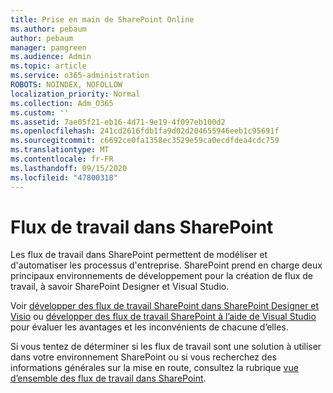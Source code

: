 ```yaml
---
title: Prise en main de SharePoint Online
ms.author: pebaum
author: pebaum
manager: pamgreen
ms.audience: Admin
ms.topic: article
ms.service: o365-administration
ROBOTS: NOINDEX, NOFOLLOW
localization_priority: Normal
ms.collection: Adm_O365
ms.custom: ''
ms.assetid: 7ae05f21-eb16-4d71-9e19-4f097eb100d2
ms.openlocfilehash: 241cd2616fdb1fa9d02d204655946eeb1c95691f
ms.sourcegitcommit: c6692ce0fa1358ec3529e59ca0ecdfdea4cdc759
ms.translationtype: MT
ms.contentlocale: fr-FR
ms.lasthandoff: 09/15/2020
ms.locfileid: "47800318"
---
```

# <a name="workflows-in-sharepoint"></a>Flux de travail dans SharePoint

Les flux de travail dans SharePoint permettent de modéliser et d'automatiser les processus d'entreprise. SharePoint prend en charge deux principaux environnements de développement pour la création de flux de travail, à savoir SharePoint Designer et Visual Studio. 

Voir [développer des flux de travail SharePoint dans SharePoint Designer et Visio](https://docs.microsoft.com/sharepoint/dev/general-development/develop-sharepoint-workflows-using-visual-studio) ou [développer des flux de travail SharePoint à l’aide de Visual Studio](https://docs.microsoft.com/sharepoint/dev/general-development/develop-sharepoint-workflows-using-visual-studio) pour évaluer les avantages et les inconvénients de chacune d’elles. 

Si vous tentez de déterminer si les flux de travail sont une solution à utiliser dans votre environnement SharePoint ou si vous recherchez des informations générales sur la mise en route, consultez la rubrique [vue d’ensemble des flux de travail dans SharePoint](https://docs.microsoft.com/sharepoint/dev/general-development/get-started-with-workflows-in-sharepoint#overview-of-workflows-in-sharepoint).